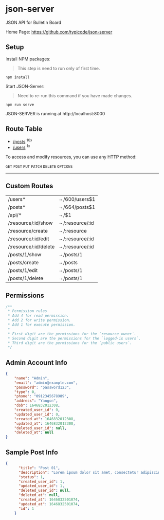 # json-server

JSON API for Bulletin Board

Home Page: https://github.com/typicode/json-server

## Setup

Install NPM packages:

> This step is need to run only of first time.
```
npm install
```

Start JSON-Server:

> Need to re-run this command if you have made changes.
```
npm run serve
```

JSON-SERVER is running at http://localhost:8000

## Route Table

<ul>
  <li>
    <a href="posts">/posts</a>
    <sup>10x</sup>
  </li>
  <li>
    <a href="users">/users</a>
    <sup>1x</sup>
  </li>
</ul>
<p>
  To access and modify resources, you can use any HTTP method:
</p>
<p>
  <code>GET</code>
  <code>POST</code>
  <code>PUT</code>
  <code>PATCH</code>
  <code>DELETE</code>
  <code>OPTIONS</code>
</p>

<hr>

## Custom Routes

<div>
  <table>
    <tbody><tr>
        <td>/users*</td>
        <td><code>⇢</code> /600/users$1</td>
      </tr><tr>
        <td>/posts*</td>
        <td><code>⇢</code> /664/posts$1</td>
      </tr><tr>
        <td>/api/*</td>
        <td><code>⇢</code> /$1</td>
      </tr><tr>
        <td>/:resource/:id/show</td>
        <td><code>⇢</code> /:resource/:id</td>
      </tr><tr>
        <td>/:resource/create</td>
        <td><code>⇢</code> /:resource</td>
      </tr><tr>
        <td>/:resource/:id/edit</td>
        <td><code>⇢</code> /:resource/:id</td>
      </tr><tr>
        <td>/:resource/:id/delete</td>
        <td><code>⇢</code> /:resource/:id</td>
      </tr>
      </tr><tr>
        <td>/posts/1/show</td>
        <td><code>⇢</code> /posts/1</td>
      </tr><tr>
        <td>/posts/create</td>
        <td><code>⇢</code> /posts</td>
      </tr><tr>
        <td>/posts/1/edit</td>
        <td><code>⇢</code> /posts/1</td>
      </tr><tr>
        <td>/posts/1/delete</td>
        <td><code>⇢</code> /posts/1</td>
      </tr>
  </tbody></table>
</div>

## Permissions

```javascript
/**
 * Permission rules
 * Add 4 for read permission.
 * Add 2 for write permission.
 * Add 1 for execute permission.
 *
 * First digit are the permissions for the `resource owner`.
 * Second digit are the permissions for the `logged-in users`.
 * Third digit are the permissions for the `public users`.
 */
 ```

## Admin Account Info

```json
{
    "name": "Admin",
    "email": "admin@example.com",
    "password": "password123",
    "type": 0,
    "phone": "0912345678989",
    "address": "Yangon",
    "dob": 1646832012308,
    "created_user_id": 0,
    "updated_user_id": 0,
    "created_at": 1646832012308,
    "updated_at": 1646832012308,
    "deleted_user_id": null,
    "deleted_at": null
}
```

## Sample Post Info

```json
{
      "title": "Post 01",
      "description": "Lorem ipsum dolor sit amet, consectetur adipiscing elit, sed do eiusmod tempor incididunt ut labore et dolore magna aliqua. Ut enim ad minim veniam, quis nostrud exercitation ullamco laboris nisi ut aliquip ex ea commodo consequat. Duis aute irure dolor in reprehenderit in voluptate velit esse cillum dolore eu fugiat nulla pariatur. Excepteur sint occaecat cupidatat non proident, sunt in culpa qui officia deserunt mollit anim id est laborum.",
      "status": 1,
      "created_user_id": 1,
      "updated_user_id": 1,
      "deleted_user_id": null,
      "deleted_at": null,
      "created_at": 1646832501074,
      "updated_at": 1646832501074,
      "id": 1
    }
```

